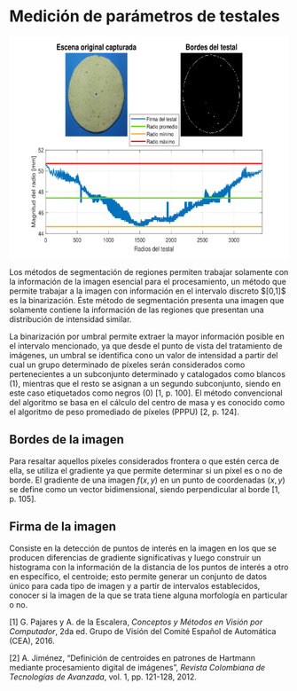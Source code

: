 # Medición de parámetros de testales

<p align="center">
    <img src="imgs/RadiosTestal.png" height="400"/>
</p>


<p>
Los métodos de segmentación de regiones  permiten trabajar solamente con la información de la imagen esencial para el procesamiento, un método que permite trabajar a la imagen con información en el intervalo discreto $[0,1]$ es la binarización. Éste método de segmentación presenta una imagen que solamente contiene la información de las regiones que presentan una distribución de intensidad similar. 
</p>

<p>
La binarización por umbral permite extraer la mayor información posible en el intervalo mencionado, ya que desde el punto de vista del tratamiento de imágenes, un umbral se identifica cono un valor de intensidad a partir del cual un grupo determinado de píxeles serán considerados como pertenecientes a un subconjunto determinado y catalogados como blancos (1), mientras que el resto se asignan a un segundo subconjunto, siendo en este caso etiquetados como negros (0) [1, p. 100]. El método convencional del algoritmo  se basa en el cálculo del centro de masa  y es conocido como el algoritmo de peso promediado de píxeles (PPPU) [2, p. 124].
</p>

 <h2>Bordes de la imagen</h2>
    
Para resaltar aquellos píxeles considerados frontera o que estén cerca de ella, se utiliza el gradiente ya que permite determinar si un píxel es o no de borde. El gradiente de una imagen $f(x,y)$ en un punto de coordenadas $(x,y)$ se define como un vector bidimensional, siendo perpendicular al borde [1, p. 105].

<h2>Firma de la imagen</h2> 
<p>
Consiste en la detección de puntos de interés en la imagen en los que se producen diferencias de gradiente significativas y luego construir un histograma con la información de la distancia de los puntos de interés a otro en específico, el centroide; esto permite generar un conjunto de datos único para cada tipo de imagen y a partir de intervalos establecidos, conocer si la imagen de la que se trata tiene alguna morfología en particular o no.
</p>

[1] G. Pajares y A. de la Escalera, <i>Conceptos y Métodos en Visión por Computador</i>, 2da
ed. Grupo de Visión del Comité Español de Automática (CEA), 2016.

[2] A. Jiménez, “Definición de centroides en patrones de Hartmann mediante procesamiento digital de imágenes”, <i>Revista Colombiana de Tecnologías de Avanzada</i>, vol. 1, pp. 121-128, 2012.